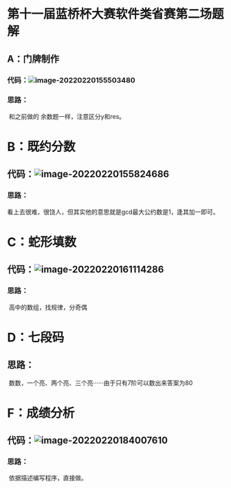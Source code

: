 # 第十一届蓝桥杯大赛软件类省赛第二场题解

## A：门牌制作

### 代码：![image-20220220155503480](C:\Users\lenovo\AppData\Roaming\Typora\typora-user-images\image-20220220155503480.png)

### 思路：

​			和之前做的 余数题一样，注意区分y和res。

# B：既约分数

## 代码：![image-20220220155824686](C:\Users\lenovo\AppData\Roaming\Typora\typora-user-images\image-20220220155824686.png)

### 思路：

​			看上去很难，很饶人，但其实他的意思就是gcd最大公约数是1，逢其加一即可。

# C：蛇形填数

## 代码：![image-20220220161114286](C:\Users\lenovo\AppData\Roaming\Typora\typora-user-images\image-20220220161114286.png)

### 思路：

​			高中的数组，找规律，分奇偶

# D：七段码

## 思路：

​			数数，一个亮、两个亮、三个亮······由于只有7阶可以数出来答案为80

# F：成绩分析

## 代码：![image-20220220184007610](C:\Users\lenovo\AppData\Roaming\Typora\typora-user-images\image-20220220184007610.png)

### 思路：

​			依据描述编写程序，直接做。